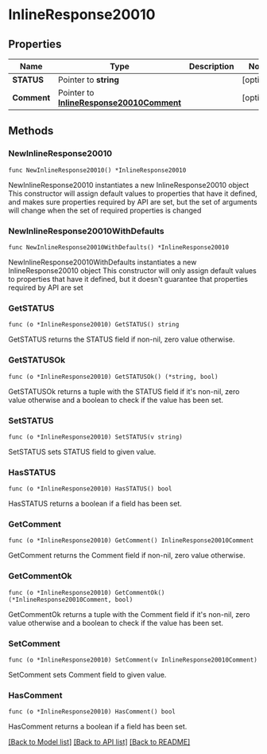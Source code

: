 # InlineResponse20010

## Properties

Name | Type | Description | Notes
------------ | ------------- | ------------- | -------------
**STATUS** | Pointer to **string** |  | [optional] 
**Comment** | Pointer to [**InlineResponse20010Comment**](InlineResponse20010Comment.md) |  | [optional] 

## Methods

### NewInlineResponse20010

`func NewInlineResponse20010() *InlineResponse20010`

NewInlineResponse20010 instantiates a new InlineResponse20010 object
This constructor will assign default values to properties that have it defined,
and makes sure properties required by API are set, but the set of arguments
will change when the set of required properties is changed

### NewInlineResponse20010WithDefaults

`func NewInlineResponse20010WithDefaults() *InlineResponse20010`

NewInlineResponse20010WithDefaults instantiates a new InlineResponse20010 object
This constructor will only assign default values to properties that have it defined,
but it doesn't guarantee that properties required by API are set

### GetSTATUS

`func (o *InlineResponse20010) GetSTATUS() string`

GetSTATUS returns the STATUS field if non-nil, zero value otherwise.

### GetSTATUSOk

`func (o *InlineResponse20010) GetSTATUSOk() (*string, bool)`

GetSTATUSOk returns a tuple with the STATUS field if it's non-nil, zero value otherwise
and a boolean to check if the value has been set.

### SetSTATUS

`func (o *InlineResponse20010) SetSTATUS(v string)`

SetSTATUS sets STATUS field to given value.

### HasSTATUS

`func (o *InlineResponse20010) HasSTATUS() bool`

HasSTATUS returns a boolean if a field has been set.

### GetComment

`func (o *InlineResponse20010) GetComment() InlineResponse20010Comment`

GetComment returns the Comment field if non-nil, zero value otherwise.

### GetCommentOk

`func (o *InlineResponse20010) GetCommentOk() (*InlineResponse20010Comment, bool)`

GetCommentOk returns a tuple with the Comment field if it's non-nil, zero value otherwise
and a boolean to check if the value has been set.

### SetComment

`func (o *InlineResponse20010) SetComment(v InlineResponse20010Comment)`

SetComment sets Comment field to given value.

### HasComment

`func (o *InlineResponse20010) HasComment() bool`

HasComment returns a boolean if a field has been set.


[[Back to Model list]](../README.md#documentation-for-models) [[Back to API list]](../README.md#documentation-for-api-endpoints) [[Back to README]](../README.md)


